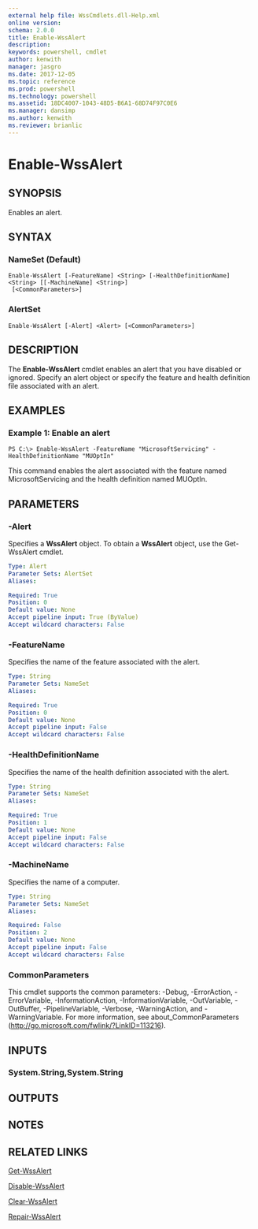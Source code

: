 ```yaml
---
external help file: WssCmdlets.dll-Help.xml
online version: 
schema: 2.0.0
title: Enable-WssAlert
description: 
keywords: powershell, cmdlet
author: kenwith
manager: jasgro
ms.date: 2017-12-05
ms.topic: reference
ms.prod: powershell
ms.technology: powershell
ms.assetid: 18DC4007-1043-48D5-B6A1-68D74F97C0E6
ms.manager: dansimp
ms.author: kenwith
ms.reviewer: brianlic
---
```


# Enable-WssAlert

## SYNOPSIS
Enables an alert.

## SYNTAX

### NameSet (Default)
```
Enable-WssAlert [-FeatureName] <String> [-HealthDefinitionName] <String> [[-MachineName] <String>]
 [<CommonParameters>]
```

### AlertSet
```
Enable-WssAlert [-Alert] <Alert> [<CommonParameters>]
```

## DESCRIPTION
The **Enable-WssAlert** cmdlet enables an alert that you have disabled or ignored.
Specify an alert object or specify the feature and health definition file associated with an alert.

## EXAMPLES

### Example 1: Enable an alert
```
PS C:\> Enable-WssAlert -FeatureName "MicrosoftServicing" -HealthDefinitionName "MUOptIn"
```

This command enables the alert associated with the feature named MicrosoftServicing and the health definition named MUOptIn.

## PARAMETERS

### -Alert
Specifies a **WssAlert** object.
To obtain a **WssAlert** object, use the Get-WssAlert cmdlet.

```yaml
Type: Alert
Parameter Sets: AlertSet
Aliases: 

Required: True
Position: 0
Default value: None
Accept pipeline input: True (ByValue)
Accept wildcard characters: False
```

### -FeatureName
Specifies the name of the feature associated with the alert.

```yaml
Type: String
Parameter Sets: NameSet
Aliases: 

Required: True
Position: 0
Default value: None
Accept pipeline input: False
Accept wildcard characters: False
```

### -HealthDefinitionName
Specifies the name of the health definition associated with the alert.

```yaml
Type: String
Parameter Sets: NameSet
Aliases: 

Required: True
Position: 1
Default value: None
Accept pipeline input: False
Accept wildcard characters: False
```

### -MachineName
Specifies the name of a computer.

```yaml
Type: String
Parameter Sets: NameSet
Aliases: 

Required: False
Position: 2
Default value: None
Accept pipeline input: False
Accept wildcard characters: False
```

### CommonParameters
This cmdlet supports the common parameters: -Debug, -ErrorAction, -ErrorVariable, -InformationAction, -InformationVariable, -OutVariable, -OutBuffer, -PipelineVariable, -Verbose, -WarningAction, and -WarningVariable. For more information, see about_CommonParameters (http://go.microsoft.com/fwlink/?LinkID=113216).

## INPUTS

### System.String,System.String

## OUTPUTS

## NOTES

## RELATED LINKS

[Get-WssAlert](./Get-WssAlert.md)

[Disable-WssAlert](./Disable-WssAlert.md)

[Clear-WssAlert](./Clear-WssAlert.md)

[Repair-WssAlert](./Repair-WssAlert.md)

